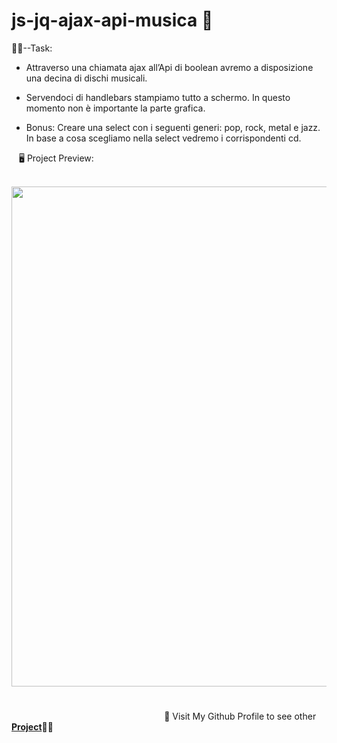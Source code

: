 # js-jq-ajax-api-musica **:open_file_folder:**

:man_student:--Task:

- Attraverso una chiamata ajax all’Api di boolean avremo a disposizione una decina di dischi musicali. 

- Servendoci di handlebars stampiamo tutto a schermo.
  In questo momento non è importante la parte grafica.

- Bonus: Creare una select con i seguenti generi: pop, rock, metal e jazz. In base a cosa scegliamo nella select vedremo i corrispondenti cd.

​ ​ ​ :desktop_computer: Project Preview:

​ ​ ​ ​ ​ ​ ​ ​ ​ ​ ​ ​ <img src="img/Cattura.PNG" width= "800px">


#

​ ​ ​ ​ ​ ​ ​ ​ ​ ​ ​ ​ ​ ​ ​ ​ ​ ​ ​ ​ ​ ​ ​ ​ ​ ​ ​ ​ ​ ​ ​ ​ ​ ​ ​ ​ ​ ​ ​ ​ ​ ​ ​ ​ ​ ​ ​ ​ ​ ​ ​ ​ ​ ​ ​ ​ ​ ​ ​ ​ ​ ​ ​:eyes: Visit My Github Profile to see other [__Project__](https://github.com/Vincenzo-Laveneziana?tab=repositories):man_technologist: 
#



